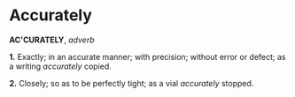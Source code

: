 # Accurately

**AC'CURATELY**, _adverb_

**1.** Exactly; in an accurate manner; with precision; without error or defect; as a writing _accurately_ copied.

**2.** Closely; so as to be perfectly tight; as a vial _accurately_ stopped.